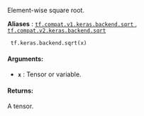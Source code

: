 Element-wise square root.

**Aliases** : [ `tf.compat.v1.keras.backend.sqrt` ](/api_docs/python/tf/keras/backend/sqrt), [ `tf.compat.v2.keras.backend.sqrt` ](/api_docs/python/tf/keras/backend/sqrt)

```
 tf.keras.backend.sqrt(x) 
```

#### Arguments:
- **`x`** : Tensor or variable.


#### Returns:
A tensor.

